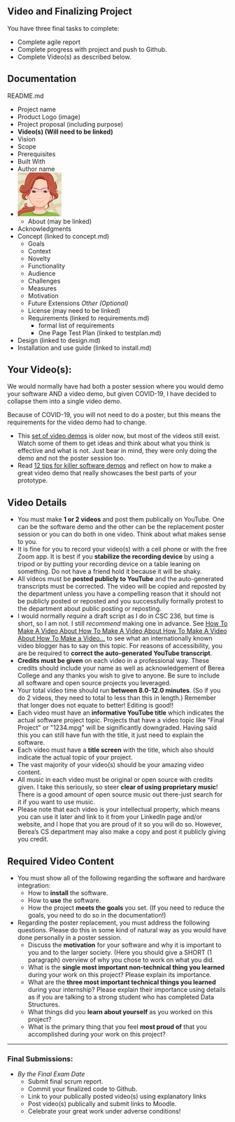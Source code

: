 ## Video and Finalizing Project

You have three final tasks to complete:
- Complete agile report
- Complete progress with project and push to Github.
- Complete Video(s) as described below.

## Documentation

README.md
- Project name
- Product Logo (image)
- Project proposal (including purpose)
- **Video(s) (Will need to be linked)**
- Vision
- Scope
- Prerequisites
- Built With
- Author name
- ![Jan Avatar](jp-avatar-sm.png)
  - About (may be linked)
- Acknowledgments
- Concept (linked to concept.md)
    - Goals
    - Context
    - Novelty
    - Functionality
    - Audience
    - Challenges
    - Measures
    - Motivation
    - Future Extensions
         *Other (Optional)*
  - License (may need to be linked)
  - Requirements (linked to requirements.md)
    - formal list of requirements
    - One Page Test Plan (linked to testplan.md)
- Design (linked to design.md)
- Installation and use guide (linked to install.md)

## Your Video(s):
We would normally have had both a poster session where you would demo your software AND a video demo, but given COVID-19, I have decided to collapse them into a single video demo.

Because of COVID-19, you will not need to do a poster, but this means the requirements for the video demo had to change.
- This [set of video demos](http://cs.berea.edu/courses/csc493-older/schedule.html) is older now, but most of the videos still exist. Watch some of them to get ideas and think about what you think is effective and what is not. Just bear in mind, they were only doing the demo and not the poster session too.
- Read [12 tips for killer software demos](https://www.cio.com/article/3074817/12-tips-for-killer-software-demos.html) and reflect on how to make a great video demo that really showcases the best parts of your prototype.

## Video Details
- You must make **1 or 2 videos** and post them publically on YouTube. One can be the software demo and the other can be the replacement poster session or you can do both in one video. Think about what makes sense to you.
- It is fine for you to record your video(s) with a cell phone or with the free Zoom app. It is best if you **stabilize the recording device** by using a tripod or by putting your recording device on a table leaning on something. Do not have a friend hold it because it will be shaky.
- All videos must be **posted publicly to YouTube** and the auto-generated transcripts must be corrected. The video will be copied and reposted by the department unless you have a compelling reason that it should not be publicly posted or reposted and you successfully formally protest to the department about public posting or reposting.
- I would normally *require* a draft script as I do in CSC 236, but time is short, so I am not. I still *recommend* making one in advance. See [
How To Make A Video About How To Make A Video About How To Make A
Video About How To Make a Video...](https://www.youtube.com/watch?v=4gZ5rsAHMl4 ) to see what an internationally known video blogger has to say on this topic. For reasons of accessibility, you are be required to **correct the auto-generated YouTube transcript**.
- **Credits must be given** on each video in a professional way. These credits should include your name as well as acknowledgement of Berea College and any thanks you wish to give to anyone. Be sure to include all software and open source projects you leveraged.
- Your total video time should run **between 8.0-12.0 minutes**. (So if you do 2 videos, they need to total to less than this in length.) Remember that longer does not equate to better! Editing is good!!
- Each video must have an **informative YouTube title** which indicates the actual software project topic. Projects that have a video topic like "Final Project" or "1234.mpg" will be significantly downgraded. Having said this you can still have fun with the title, it just need to explain the software.
- Each video must have a **title screen** with the title, which also should indicate the actual topic of your project.
- The vast majority of your video(s) should be your amazing video content.
- All music in each video must be original or open source with credits given. I take this seriously, so steer **clear of using proprietary music**! There is a good amount of open source music out there-just search for it if you want to use music.
- Please note that each video is your intellectual property, which means you can use it later and link to it from your LinkedIn page and/or website, and I hope that you are proud of it so you will do so. However, Berea’s CS department may also make a copy and post it publicly giving you credit.

## Required Video Content
- You must show all of the following regarding the software and hardware integration:
  - How to **install** the software.
  - How to **use** the software.
  - How the project **meets the goals** you set. (If you need to reduce the goals, you need to do so in the documentation!)
- Regarding the poster replacement, you must address the following questions. Please do this in some kind of natural way as you would have done personally in a poster session.
  - Discuss the **motivation** for your software and why it is important to you and to the larger society. (Here you should give a SHORT (1 paragraph) overview of why you chose to work on what you did.
  - What is the **single most important non-technical thing you learned** during your work on this project? Please explain its importance.
  - What are the **three most important technical things you learned** during your internship? Please explain their importance using details as if you are talking to a strong student who has completed Data Structures.
  - What  things did you **learn about yourself** as you worked on this project?
  - What is the primary thing that you feel **most proud of** that you accomplished during your work on this project?

---
### Final Submissions:
- *By the Final Exam Date*
  - Submit final scrum report.
  - Commit your finalized code to Github.
  - Link to your publically posted video(s) using explanatory links
  - Post video(s) publically and submit links to Moodle.
  - Celebrate your great work under adverse conditions!
